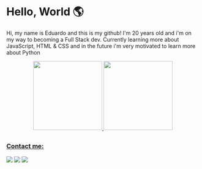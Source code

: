# Hello, World 🌎

Hi, my name is Eduardo and this is my github! I'm 20 years old and i'm on my way to becoming a Full Stack dev. Currently learning more about JavaScript, HTML & CSS and 
in the future i'm very motivated to learn more about Python 

<div align="center">
  <a href="https://github.com/EduardoPacheco12">
  <img height="180em" src="https://github-readme-stats.vercel.app/api?username=EduardoPacheco12&show_icons=true&theme=dracula&include_all_commits=true&count_private=true"/>
  <img height="180em" src="https://github-readme-stats.vercel.app/api/top-langs/?username=EduardoPacheco12&layout=compact&langs_count=7&theme=dracula"/>
</div>
  
  ##
  
### Contact me:
  
<div>
   <a href="https://www.instagram.com/edu_pacheco12" target="_blank"><img src="https://img.shields.io/badge/-Instagram-%23E4405F?style=for-the-badge&logo=instagram&logoColor=white" target="_blank"></a>
   <a href = "eduardooliveirapacheco131@gmail.com"><img src="https://img.shields.io/badge/-Gmail-%23333?style=for-the-badge&logo=gmail&logoColor=white" target="_blank"></a>
   <a href="https://www.linkedin.com/in/eduardo-oliveira-pacheco-8b7b1b1b9/" target="_blank"><img src="https://img.shields.io/badge/-LinkedIn-%230077B5?style=for-the-badge&logo=linkedin&logoColor=white" target="_blank"></a>
</div>
